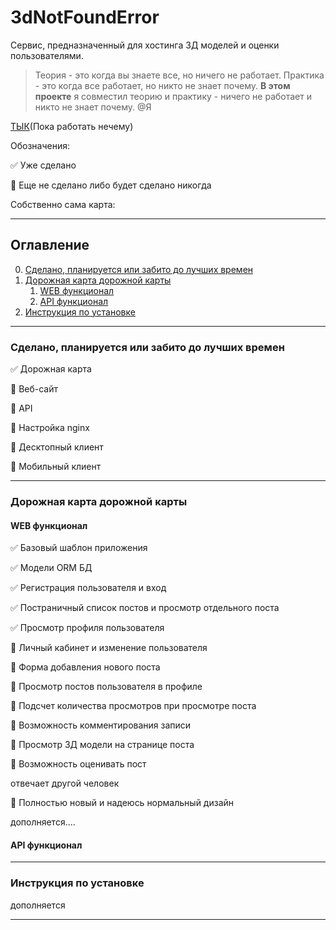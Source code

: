 # 3dNotFoundError

Сервис, предназначенный для хостинга 3Д моделей и оценки пользователями.

> Теория - это когда вы знаете все, но ничего не работает. Практика - это когда все работает, но никто не знает почему. **В этом проекте** я совместил теорию и практику - ничего не работает и никто не знает почему.
@Я

[ТЫК]()(Пока работать нечему)

Обозначения:

:white_check_mark: Уже сделано

:black_square_button: Еще не сделано либо будет сделано никогда

Собственно сама карта:
____

## Оглавление

0. [Сделано, планируется или забито до лучших времен](#делано-планируется-или-забито-до-лучших-времен)
6. [Дорожная карта дорожной карты](#дорожная-карта-дорожной-карты)
    1. [WEB функционал](#web-функционал)
    2. [API функционал](#api-функционал)
7. [Инструкция по установке](#инструкция-по-установке)

____


### Сделано, планируется или забито до лучших времен
:white_check_mark: Дорожная карта

:black_square_button: Веб-сайт

:black_square_button: API

:black_square_button: Настройка nginx

:black_square_button: Десктопный клиент

:black_square_button: Мобильный клиент
____

### Дорожная карта дорожной карты

#### WEB функционал

:white_check_mark: Базовый шаблон приложения

:white_check_mark: Модели ORM БД

:white_check_mark: Регистрация пользователя и вход

:white_check_mark: Постраничный список постов и просмотр отдельного поста

:white_check_mark: Просмотр профиля пользователя

:black_square_button: Личный кабинет и изменение пользователя

:black_square_button: Форма добавления нового поста

:black_square_button: Просмотр постов пользователя в профиле

:black_square_button: Подсчет количества просмотров при просмотре поста

:black_square_button: Возможность комментирования записи

:black_square_button: Просмотр 3Д модели на странице поста

:black_square_button: Возможность оценивать пост

отвечает другой человек

:black_square_button: Полностью новый и надеюсь нормальный дизайн



дополняется....

#### API функционал
____

### Инструкция по установке
дополняется
____